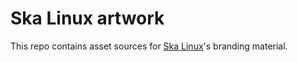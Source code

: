 # Ska Linux artwork

This repo contains asset sources for [Ska Linux][]'s branding material.

[Ska Linux]: https://skalinux.org/
